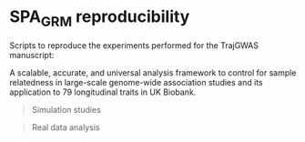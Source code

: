 # SPA<sub>GRM</sub> reproducibility
Scripts to reproduce the experiments performed for the TrajGWAS manuscript:

A scalable, accurate, and universal analysis framework to control for sample relatedness in large-scale genome-wide association studies and its application to 79 longitudinal traits in UK Biobank.

> Simulation studies

> Real data analysis

